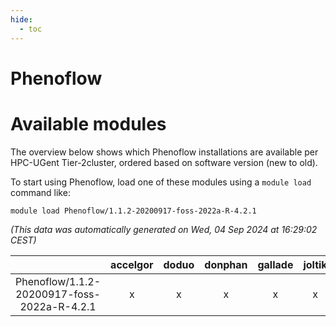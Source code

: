 ```yaml
---
hide:
  - toc
---
```


Phenoflow
=========

# Available modules


The overview below shows which Phenoflow installations are available per HPC-UGent Tier-2cluster, ordered based on software version (new to old).

To start using Phenoflow, load one of these modules using a `module load` command like:

```shell
module load Phenoflow/1.1.2-20200917-foss-2022a-R-4.2.1
```

*(This data was automatically generated on Wed, 04 Sep 2024 at 16:29:02 CEST)*  

| |accelgor|doduo|donphan|gallade|joltik|shinx|skitty|
| :---: | :---: | :---: | :---: | :---: | :---: | :---: | :---: |
|Phenoflow/1.1.2-20200917-foss-2022a-R-4.2.1|x|x|x|x|x|-|x|
